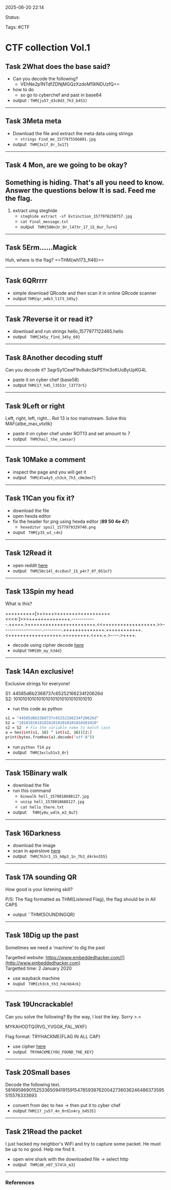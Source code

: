 2025-06-20 22:14

Status:

Tags: #CTF 

# CTF collection Vol.1

## Task 2What does the base said?

 - Can you decode the following?
	 - VEhNe2p1NTdfZDNjMGQzXzdoM19iNDUzfQ==
- how to do 
	- so go to cyberchef and past in base64
 - output : ``THM{ju57_d3c0d3_7h3_b453]``
----
## Task 3Meta meta
- Download the file and extract the meta data using strings 
	- `` strings Find_me_1577975566801.jpg `` 
 - output `` THM{3x1f_0r_3x17}``
----
## Task 4 Mon, are we going to be okay?
Something is hiding. That's all you need to know.  
Answer the questions below
It is sad. Feed me the flag.
----
1. extract uing steghide  
   - ``steghide extract -sf Extinction_1577976250757.jpg``
	- ``cat Final_message.txt ``
	- output `` THM{500n3r_0r_l473r_17_15_0ur_7urn}``
----
## Task 5Erm......Magick
Huh, where is the flag? ==THM{wh173_fl46}==

----
## Task 6QRrrrr
- simple download QRcode and then scan it in online QRcode scanner
- output ``THM{qr_m4k3_l1f3_345y}``
----
## Task 7Reverse it or read it?
- download and run strings hello_1577977122465.hello   
- output `` THM{345y_f1nd_345y_60}``
----
## Task 8Another decoding stuff
Can you decode it?
3agrSy1CewF9v8ukcSkPSYm3oKUoByUpKG4L
- paste it on cyber chef (base58)
- output ``THM{17_h45_l3553r_l3773r5}``
----
## Task 9Left or right
Left, right, left, right... Rot 13 is too mainstream. Solve this
MAF{atbe_max_vtxltk}

- paste it on cyber chef under  ROT13 and set amount to 7
- output  `` THM{hail_the_caesar}`` 
----
## Task 10Make a comment
- inspect the page and you will get it 
- output `` THM{4lw4y5_ch3ck_7h3_c0m3mn7}``
----
## Task 11Can you fix it?
- download the file 
- open hexda editor  
- fix the header for png using hexda editor (**89 50 4e 47**)
	- `` hexeditor spoil_1577979329740.png ``
- ouput `` THM{y35_w3_c4n}``
----
## Task 12Read it 

- open reddit [here](https://www.reddit.com/r/tryhackme/comments/eizxaq/new_room_coming_soon/)
- output `` THM{50c14l_4cc0un7_15_p4r7_0f_051n7}``
----
## Task 13Spin my head 
What is this?

++++++++++[>+>+++>+++++++>++++++++++<<<<-]>>>++++++++++++++.------------.+++++.>+++++++++++++++++++++++.<<++++++++++++++++++.>>-------------------.---------.++++++++++++++.++++++++++++.<++++++++++++++++++.+++++++++.<+++.+.>----.>++++.

- decode using cipher decode [here](https://www.dcode.fr/brainfuck-language)
- output ``THM{0h_my_h34d}``
----
## Task 14An exclusive!
Exclusive strings for everyone!

S1: 44585d6b2368737c65252166234f20626d  
S2: 1010101010101010101010101010101010
- run this code as python 
```bash
s1 = "44585d6b2368737c65252166234f20626d"
S2 = "1010101010101010101010101010101010"
s2 = S2  # Fix the variable name to match case
a = hex(int(s1, 16) ^ int(s2, 16))[2:]
print(bytes.fromhex(a).decode("utf-8"))
```
- run ``python T14.py``
- output  `` THM{3xclu51v3_0r}`` 
----
## Task 15Binary walk
- download the file
- run this command 
	- ``binwalk hell_1578018688127.jpg``
	- ``unzip hell_1578018688127.jpg``
	- ``cat hello_there.txt ``
- output ``  THM{y0u_w4lk_m3_0u7}``
----
## Task 16Darkness 
- download the image 
- scan in  aperslove  [here](https://www.aperisolve.com/)
- output `` THM{7h3r3_15_h0p3_1n_7h3_d4rkn355}``
----
## Task 17A sounding QR
How good is your listening skill?

P/S: The flag formatted as THM{Listened Flag}, the flag should be in All CAPS
- output ``THM{SOUNDINGQR}
----
## Task 18Dig up the past
Sometimes we need a 'machine' to dig the past

Targetted website: https://www.embeddedhacker.com/[](http://www.embeddedhacker.com)  
Targetted time: 2 January 2020
- use wayback machine 
- ouput  `` THM{ch3ck_th3_h4ckb4ck}`` 
----
## Task 19Uncrackable!
Can you solve the following? By the way, I lost the key. Sorry >.<  

MYKAHODTQ{RVG_YVGGK_FAL_WXF}

Flag format: TRYHACKME{FLAG IN ALL CAP}

- use cipher [here](https://www.dcode.fr/vigenere-cipher)
- output `` TRYHACKME{YOU_FOUND_THE_KEY}``
---
## Task 20Small bases

Decode the following text.
581695969015253365094191591547859387620042736036246486373595515576333693

- convert from dec to hex -> then put it to cyber chef 
- output  ``THM{17_ju57_4n_0rd1n4ry_b4535}``
-----
## Task 21Read the packet
I just hacked my neighbor's WiFi and try to capture some packet. He must be up to no good. Help me find it.

- open wire shark with the downloaded file  -> select http 
- output `` THM{d0_n07_574lk_m3}``
----

### References
